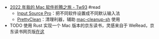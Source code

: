 - [2022 年我的 Mac 软件折腾之旅 - Tw93](https://twitter.com/HiTw93/status/1540602744503156736) #read
	- [Input Source Pro](https://inputsource.pro/)：把不同软件设置成不同默认输入法
	- [PrettyClean](https://pretty-clean.github.io/)：清理利器，辅助 [mac-cleanup-sh](https://github.com/mac-cleanup/mac-cleanup-sh) 使用
- TODO 使用 Rust 实现一个 Mac 版本的京东读书，灵感来自于 WeRead，京东读书网页版[在这](https://e.m.jd.com/)